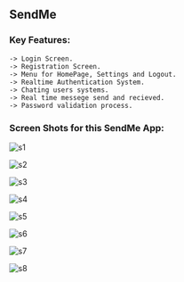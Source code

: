 ## SendMe 


### Key Features:
    -> Login Screen.
    -> Registration Screen.
    -> Menu for HomePage, Settings and Logout.
    -> Realtime Authentication System.
    -> Chating users systems.
    -> Real time messege send and recieved.
    -> Password validation process.

### Screen Shots for this SendMe App:

![s1](https://github.com/shahriar00/SendMe/assets/70763173/80473722-a9d3-48ae-bca5-948b619d5a8a)


![s2](https://github.com/shahriar00/SendMe/assets/70763173/9a78d2bd-c80c-46eb-88b0-d5a868753cd2)


![s3](https://github.com/shahriar00/SendMe/assets/70763173/c47dbbda-b398-4c79-a195-6b6ea8afcb38)


![s4](https://github.com/shahriar00/SendMe/assets/70763173/85793f0c-1837-4c7d-9d29-490e35a7889a)


![s5](https://github.com/shahriar00/SendMe/assets/70763173/886d477a-2aa6-46ec-a6eb-7897a45ed667)


![s6](https://github.com/shahriar00/SendMe/assets/70763173/1ac7cf25-2622-4415-afe7-18a68ec92d95)


![s7](https://github.com/shahriar00/SendMe/assets/70763173/1e9ac3da-eca8-4baa-8adf-c18d94725aee)


![s8](https://github.com/shahriar00/SendMe/assets/70763173/33fd5fe9-ef59-4707-9cfc-3ed8b0125f6f)




